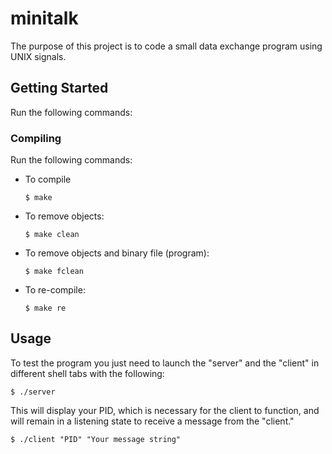 # minitalk
The purpose of this project is to code a small data exchange program using UNIX signals.

## Getting Started
Run the following commands:

### Compiling
Run the following commands:
- To compile
  ```shell
  $ make
  ```
- To remove objects:
  ```shell
  $ make clean
  ```
- To remove objects and binary file (program):
  ```shell
  $ make fclean
  ```
- To re-compile:
  ```shell
  $ make re
  ```

## Usage
To test the program you just need to launch the "server" and the "client" in different shell tabs with the following:

```shell
$ ./server
```

This will display your PID, which is necessary for the client to function, and will remain in a listening state to receive a message from the "client."

```shell
$ ./client "PID" "Your message string"
```
